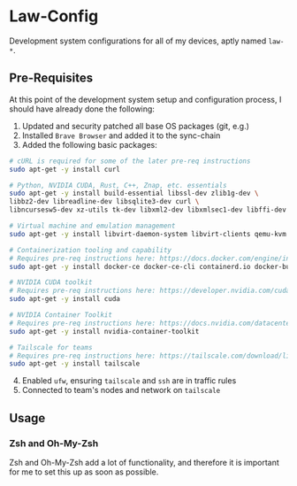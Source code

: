 # Law-Config

Development system configurations for all of my devices, aptly named `law-*`.

## Pre-Requisites

At this point of the development system setup and configuration process, I should have already done the following:

1. Updated and security patched all base OS packages (git, e.g.)
2. Installed `Brave Browser` and added it to the sync-chain
3. Added the following basic packages:

```bash
# cURL is required for some of the later pre-req instructions
sudo apt-get -y install curl

# Python, NVIDIA CUDA, Rust, C++, Znap, etc. essentials
sudo apt-get -y install build-essential libssl-dev zlib1g-dev \
libbz2-dev libreadline-dev libsqlite3-dev curl \
libncursesw5-dev xz-utils tk-dev libxml2-dev libxmlsec1-dev libffi-dev liblzma-dev

# Virtual machine and emulation management
sudo apt-get -y install libvirt-daemon-system libvirt-clients qemu-kvm qemu-utils virt-manager ovmf 

# Containerization tooling and capability
# Requires pre-req instructions here: https://docs.docker.com/engine/install/
sudo apt-get -y install docker-ce docker-ce-cli containerd.io docker-buildx-plugin docker-compose-plugin

# NVIDIA CUDA toolkit
# Requires pre-req instructions here: https://developer.nvidia.com/cuda-downloads
sudo apt-get -y install cuda

# NVIDIA Container Toolkit
# Requires pre-req instructions here: https://docs.nvidia.com/datacenter/cloud-native/container-toolkit/latest/install-guide.html
sudo apt-get -y install nvidia-container-toolkit

# Tailscale for teams
# Requires pre-req instructions here: https://tailscale.com/download/linux
sudo apt-get -y install tailscale
```

4. Enabled `ufw`, ensuring `tailscale` and `ssh` are in traffic rules
5. Connected to team's nodes and network on `tailscale`

## Usage

### Zsh and Oh-My-Zsh

Zsh and Oh-My-Zsh add a lot of functionality, and therefore it is important for me to set this up as soon as possible.
